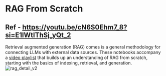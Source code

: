# RAG From Scratch   

## Ref - https://youtu.be/cN6S0Ehm7_8?si=E1lWtIThSj_yQt_2

Retrieval augmented generation (RAG) comes is a general methodology for connecting LLMs with external data sources. These notebooks accompany a [video playlist](https://youtube.com/playlist?list=PLfaIDFEXuae2LXbO1_PKyVJiQ23ZztA0x&feature=shared) that builds up an understanding of RAG from scratch, starting with the basics of indexing, retrieval, and generation. 
![rag_detail_v2](https://github.com/langchain-ai/rag-from-scratch/assets/122662504/54a2d76c-b07e-49e7-b4ce-fc45667360a1)
 
